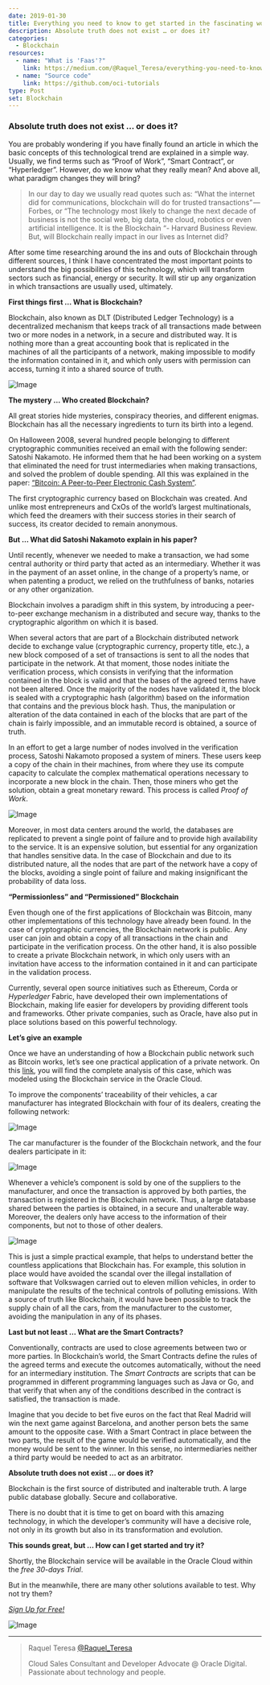 ```yaml
---
date: 2019-01-30
title: Everything you need to know to get started in the fascinating world of Blockchain
description: Absolute truth does not exist … or does it?
categories:
  - Blockchain
resources:
  - name: "What is 'Faas'?"
    link: https://medium.com/@Raquel_Teresa/everything-you-need-to-know-to-get-started-in-the-fascinating-world-of-blockchain-a3f8190d1cf8
  - name: "Source code"
    link: https://github.com/oci-tutorials
type: Post
set: Blockchain
---
```


### Absolute truth does not exist … or does it?

You are probably wondering if you have finally found an article in which the basic concepts of this technological trend are explained in a simple way. Usually, we find terms such as “Proof of Work”, “Smart Contract”, or “Hyperledger”. However, do we know what they really mean? And above all, what paradigm changes they will bring?

>  In our day to day we usually read quotes such as: “What the internet did for communications, blockchain will do for trusted transactions” — Forbes, or “The technology most likely to change the next decade of business is not the social web, big data, the cloud, robotics or even artificial intelligence. It is the Blockchain “- Harvard Business Review. But, will Blockchain really impact in our lives as Internet did?

After some time researching around the ins and outs of Blockchain through different sources, I think I have concentrated the most important points to understand the big possibilities of this technology, which will transform sectors such as financial, energy or security. It will stir up any organization in which transactions are usually used, ultimately.

**First things first … What is Blockchain?**

Blockchain, also known as DLT (Distributed Ledger Technology) is a decentralized mechanism that keeps track of all transactions made between two or more nodes in a network, in a secure and distributed way. It is nothing more than a great accounting book that is replicated in the machines of all the participants of a network, making impossible to modify the information contained in it, and which only users with permission can access, turning it into a shared source of truth.

![Image](https://cdn-images-1.medium.com/max/800/1*iOe5bg-HGlo94D9iTbZzCA.png)

**The mystery … Who created Blockchain?**

All great stories hide mysteries, conspiracy theories, and different enigmas. Blockchain has all the necessary ingredients to turn its birth into a legend.

On Halloween 2008, several hundred people belonging to different cryptographic communities received an email with the following sender: Satoshi Nakamoto. He informed them that he had been working on a system that eliminated the need for trust intermediaries when making transactions, and solved the problem of double spending. All this was explained in the paper: [“Bitcoin: A Peer-to-Peer Electronic Cash System”](https://bitcoin.org/bitcoin.pdf).

The first cryptographic currency based on Blockchain was created. And unlike most entrepreneurs and CxOs of the world’s largest multinationals, which feed the dreamers with their success stories in their search of success, its creator decided to remain anonymous.

**But … What did Satoshi Nakamoto explain in his paper?**

Until recently, whenever we needed to make a transaction, we had some central authority or third party that acted as an intermediary. Whether it was in the payment of an asset online, in the change of a property’s name, or when patenting a product, we relied on the truthfulness of banks, notaries or any other organization.

Blockchain involves a paradigm shift in this system, by introducing a peer-to-peer exchange mechanism in a distributed and secure way, thanks to the cryptographic algorithm on which it is based.

When several actors that are part of a Blockchain distributed network decide to exchange value (cryptographic currency, property title, etc.), a new block composed of a set of transactions is sent to all the nodes that participate in the network. At that moment, those nodes initiate the verification process, which consists in verifying that the information contained in the block is valid and that the bases of the agreed terms have not been altered. Once the majority of the nodes have validated it, the block is sealed with a cryptographic hash (algorithm) based on the information that contains and the previous block hash. Thus, the manipulation or alteration of the data contained in each of the blocks that are part of the chain is fairly impossible, and an immutable record is obtained, a source of truth.

In an effort to get a large number of nodes involved in the verification process, Satoshi Nakamoto proposed a system of miners. These users keep a copy of the chain in their machines, from where they use its compute capacity to calculate the complex mathematical operations necessary to incorporate a new block in the chain. Then, those miners who get the solution, obtain a great monetary reward. This process is called *Proof of Work*.

![Image](https://cdn-images-1.medium.com/max/800/1*-elE9DQRg3E9S1SglRCEwQ.png)

Moreover, in most data centers around the world, the databases are replicated to prevent a single point of failure and to provide high availability to the service. It is an expensive solution, but essential for any organization that handles sensitive data. In the case of Blockchain and due to its distributed nature, all the nodes that are part of the network have a copy of the blocks, avoiding a single point of failure and making insignificant the probability of data loss.

**“Permissionless” and “Permissioned” Blockchain**

Even though one of the first applications of Blockchain was Bitcoin, many other implementations of this technology have already been found. In the case of cryptographic currencies, the Blockchain network is public. Any user can join and obtain a copy of all transactions in the chain and participate in the verification process. On the other hand, it is also possible to create a private Blockchain network, in which only users with an invitation have access to the information contained in it and can participate in the validation process.

Currently, several open source initiatives such as Ethereum, Corda or *Hyperledger* Fabric, have developed their own implementations of Blockchain, making life easier for developers by providing different tools and frameworks. Other private companies, such as Oracle, have also put in place solutions based on this powerful technology.

**Let’s give an example**

Once we have an understanding of how a Blockchain public network such as Bitcoin works, let’s see one practical application of a private network. On this [link](https://www.youtube.com/watch?v=NGk9k7uP4F0), you will find the complete analysis of this case, which was modeled using the Blockchain service in the Oracle Cloud.

To improve the components’ traceability of their vehicles, a car manufacturer has integrated Blockchain with four of its dealers, creating the following network:

![Image](https://cdn-images-1.medium.com/max/800/1*Sn9Jok9e_lLD4Gp47XqdAw.png)

The car manufacturer is the founder of the Blockchain network, and the four dealers participate in it:

![Image](https://cdn-images-1.medium.com/max/800/1*fdBIPOQfvn9OAFqIKS55ow.gif)

Whenever a vehicle’s component is sold by one of the suppliers to the manufacturer, and once the transaction is approved by both parties, the transaction is registered in the Blockchain network. Thus, a large database shared between the parties is obtained, in a secure and unalterable way. Moreover, the dealers only have access to the information of their components, but not to those of other dealers.

![Image](https://cdn-images-1.medium.com/max/800/1*fPBQs0X3RtFyy9YICWGAcw.png)

This is just a simple practical example, that helps to understand better the countless applications that Blockchain has. For example, this solution in place would have avoided the scandal over the illegal installation of software that Volkswagen carried out to eleven million vehicles, in order to manipulate the results of the technical controls of polluting emissions. With a source of truth like Blockchain, it would have been possible to track the supply chain of all the cars, from the manufacturer to the customer, avoiding the manipulation in any of its phases.

**Last but not least … What are the Smart Contracts?**

Conventionally, contracts are used to close agreements between two or more parties. In Blockchain’s world, the Smart Contracts define the rules of the agreed terms and execute the outcomes automatically, without the need for an intermediary institution. The *Smart Contracts* are scripts that can be programmed in different programming languages such as Java or Go, and that verify that when any of the conditions described in the contract is satisfied, the transaction is made.

Imagine that you decide to bet five euros on the fact that Real Madrid will win the next game against Barcelona, and another person bets the same amount to the opposite case. With a Smart Contract in place between the two parts, the result of the game would be verified automatically, and the money would be sent to the winner. In this sense, no intermediaries neither a third party would be needed to act as an arbitrator.

**Absolute truth does not exist … or does it?**

Blockchain is the first source of distributed and inalterable truth. A large public database globally. Secure and collaborative.

There is no doubt that it is time to get on board with this amazing technology, in which the developer’s community will have a decisive role, not only in its growth but also in its transformation and evolution.

**This sounds great, but … How can I get started and try it?**

Shortly, the Blockchain service will be available in the Oracle Cloud within the *free 30-days Trial*.

But in the meanwhile, there are many other solutions available to test. Why not try them?

[*Sign Up for Free!*](https://myservices.us.oraclecloud.com/mycloud/signup?sourceType=:so:bl:or::RC_WWSA180813P00054:Q3_MM_JB_KS_2&SC=:so:bl:or::RC_WWSA180813P00054:Q3_MM_JB_KS_2&pcode=WWSA180813P00054:Q3_MM_JB_KS_2)

![Image](https://cdn-images-1.medium.com/max/800/1*wGVDR9h6t7tW7cnd5dWSDw.png)

***

> Raquel Teresa [@Raquel_Teresa](https://twitter.com/Raquel_Teresa)
>
> Cloud Sales Consultant and Developer Advocate @ Oracle Digital.
> Passionate about technology and people.
